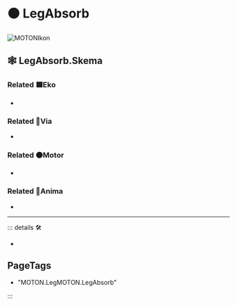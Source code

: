 # 🟠 <motor>LegAbsorb</motor>

![MOTONIkon](/Ikon/Motor_Ikon.png)

## 🕸 LegAbsorb.Skema

### Related 🟩<ekos>Eko</ekos>

-

### Related 🔻<via>Via</via>

-

### Related 🟠<motor>Motor</motor>

-

### Related 💜<anima>Anima</anima>

-

---

<!-- =================================================== -->
<!-- =================================================== -->
<!-- =================================================== -->
<!-- =================================================== -->
<!-- =================================================== -->
::: details 🛠

-

<h2>PageTags</h2>

- "MOTON.LegMOTON.LegAbsorb"

:::
